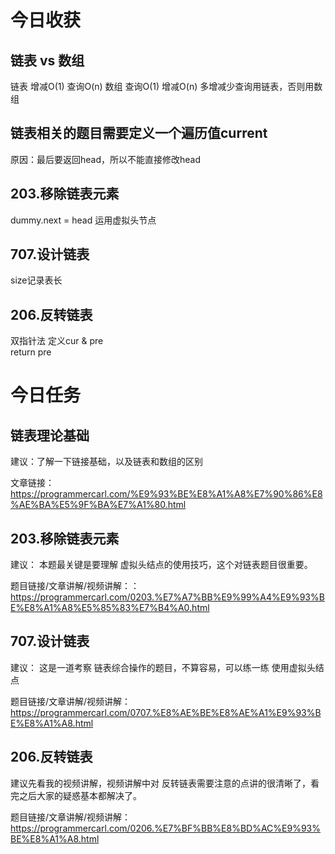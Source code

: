 # 今日收获
## 链表 vs 数组
链表 增减O(1) 查询O(n)
数组 查询O(1) 增减O(n)
多增减少查询用链表，否则用数组

## 链表相关的题目需要定义一个遍历值current
原因：最后要返回head，所以不能直接修改head

## 203.移除链表元素 
dummy.next = head 运用虚拟头节点

## 707.设计链表
size记录表长

## 206.反转链表
双指针法 定义cur & pre  
return pre

# 今日任务 

## 链表理论基础 

建议：了解一下链接基础，以及链表和数组的区别 

文章链接：https://programmercarl.com/%E9%93%BE%E8%A1%A8%E7%90%86%E8%AE%BA%E5%9F%BA%E7%A1%80.html

## 203.移除链表元素  

建议： 本题最关键是要理解 虚拟头结点的使用技巧，这个对链表题目很重要。

题目链接/文章讲解/视频讲解：：https://programmercarl.com/0203.%E7%A7%BB%E9%99%A4%E9%93%BE%E8%A1%A8%E5%85%83%E7%B4%A0.html

## 707.设计链表  

建议： 这是一道考察 链表综合操作的题目，不算容易，可以练一练 使用虚拟头结点

题目链接/文章讲解/视频讲解：https://programmercarl.com/0707.%E8%AE%BE%E8%AE%A1%E9%93%BE%E8%A1%A8.html

## 206.反转链表 

建议先看我的视频讲解，视频讲解中对 反转链表需要注意的点讲的很清晰了，看完之后大家的疑惑基本都解决了。

题目链接/文章讲解/视频讲解：https://programmercarl.com/0206.%E7%BF%BB%E8%BD%AC%E9%93%BE%E8%A1%A8.html 

